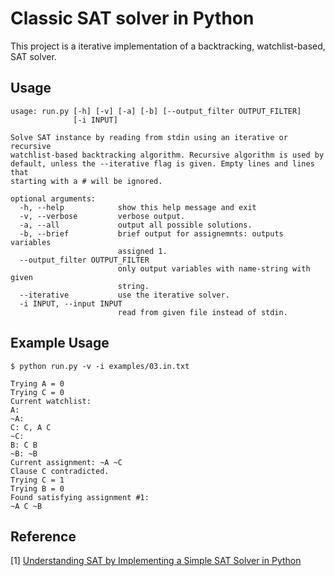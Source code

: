 # Classic SAT solver in Python

This project is a iterative implementation of a backtracking, watchlist-based, SAT solver.

## Usage

    usage: run.py [-h] [-v] [-a] [-b] [--output_filter OUTPUT_FILTER]
                  [-i INPUT]

    Solve SAT instance by reading from stdin using an iterative or recursive
    watchlist-based backtracking algorithm. Recursive algorithm is used by
    default, unless the --iterative flag is given. Empty lines and lines that
    starting with a # will be ignored.

    optional arguments:
      -h, --help            show this help message and exit
      -v, --verbose         verbose output.
      -a, --all             output all possible solutions.
      -b, --brief           brief output for assignemnts: outputs variables
                            assigned 1.
      --output_filter OUTPUT_FILTER
                            only output variables with name-string with given
                            string.
      --iterative           use the iterative solver.
      -i INPUT, --input INPUT
                            read from given file instead of stdin.

## Example Usage

    $ python run.py -v -i examples/03.in.txt
    
    Trying A = 0
    Trying C = 0
    Current watchlist:
    A:
    ~A:
    C: C, A C
    ~C:
    B: C B
    ~B: ~B
    Current assignment: ~A ~C
    Clause C contradicted.
    Trying C = 1
    Trying B = 0
    Found satisfying assignment #1:
    ~A C ~B

## Reference
\[1\] [Understanding SAT by Implementing a Simple SAT Solver in Python](https://sahandsaba.com/understanding-sat-by-implementing-a-simple-sat-solver-in-python.html5)
